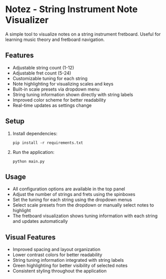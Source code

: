 # Notez - String Instrument Note Visualizer

A simple tool to visualize notes on a string instrument fretboard. Useful for learning music theory and fretboard navigation.

## Features

- Adjustable string count (1-12)
- Adjustable fret count (5-24)
- Customizable tuning for each string
- Note highlighting for visualizing scales and keys
- Built-in scale presets via dropdown menu
- String tuning information shown directly with string labels
- Improved color scheme for better readability
- Real-time updates as settings change

## Setup

1. Install dependencies:
   ```
   pip install -r requirements.txt
   ```

2. Run the application:
   ```
   python main.py
   ```

## Usage

- All configuration options are available in the top panel
- Adjust the number of strings and frets using the spinboxes
- Set the tuning for each string using the dropdown menus
- Select scale presets from the dropdown or manually select notes to highlight
- The fretboard visualization shows tuning information with each string and updates automatically

## Visual Features

- Improved spacing and layout organization
- Lower contrast colors for better readability
- String tuning information integrated with string labels
- Green highlighting for better visibility of selected notes
- Consistent styling throughout the application